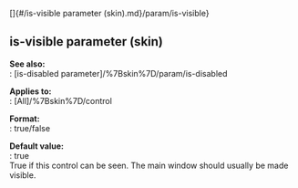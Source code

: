 []{#/is-visible parameter (skin).md}/param/is-visible}    
## is-visible parameter (skin)    
**See also:**    
:   [is-disabled parameter]/%7Bskin%7D/param/is-disabled    
<!-- -->    
**Applies to:**    
:   [All]/%7Bskin%7D/control    
<!-- -->    
**Format:**    
:   true/false    
<!-- -->    
**Default value:**    
:   true    
True if this control can be seen. The main window should usually be made    
visible.  